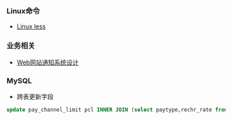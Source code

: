### Linux命令 

* [Linux less](http://blog.csdn.net/songdexv/article/details/7264309)

### 业务相关

* [Web网站通知系统设计](http://blog.jobbole.com/42256/)


### MySQL
* 跨表更新字段
```sql
update pay_channel_limit pcl INNER JOIN (select paytype,rechr_rate from pay_type_inf pti where paytype not in(3000,3140)) ptemp set pcl.rechr_rate = ptemp.rechr_rate WHERE pcl.paychannel = ptemp.paytype;
```
